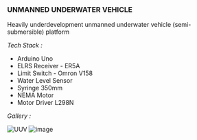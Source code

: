 ### UNMANNED UNDERWATER VEHICLE ###
Heavily underdevelopment unmanned underwater vehicle (semi-submersible) platform

*Tech Stack :*
- Arduino Uno
- ELRS Receiver - ER5A
- Limit Switch - Omron V158
- Water Level Sensor
- Syringe 350mm
- NEMA Motor
- Motor Driver L298N

*Gallery :*

![UUV](https://github.com/user-attachments/assets/73ce0424-ae64-4bb3-b9a3-b988f36bd6ea)
![image](https://github.com/user-attachments/assets/42f62596-bde7-4f60-8883-5c424088005e)

